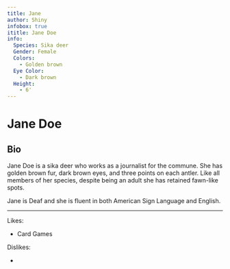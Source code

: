 ```yaml
---
title: Jane
author: Shiny
infobox: true
ititle: Jane Doe
info:
  Species: Sika deer
  Gender: Female
  Colors:
    - Golden brown
  Eye Color: 
    - Dark brown
  Height: 
    - 6'
---
```


Jane Doe
=======

## Bio

Jane Doe is a sika deer who works as a journalist for the commune. She has golden brown fur, dark brown eyes, and three points on each antler. Like all members of her species, despite being an adult she has retained fawn-like spots.

Jane is Deaf and she is fluent in both American Sign Language and English.

---

Likes:

  * Card Games
 
  

Dislikes:

  * 
